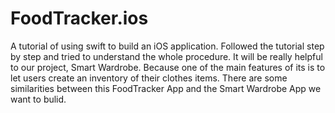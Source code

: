 # FoodTracker.ios
A tutorial of using swift to build an iOS application. Followed the tutorial step by step and tried to understand the whole procedure.
It will be really helpful to our project, Smart Wardrobe. Because one of the main features of its is to let users create an inventory of their clothes items. There are some similarities between this FoodTracker App and the Smart Wardrobe App we want to bulid.
